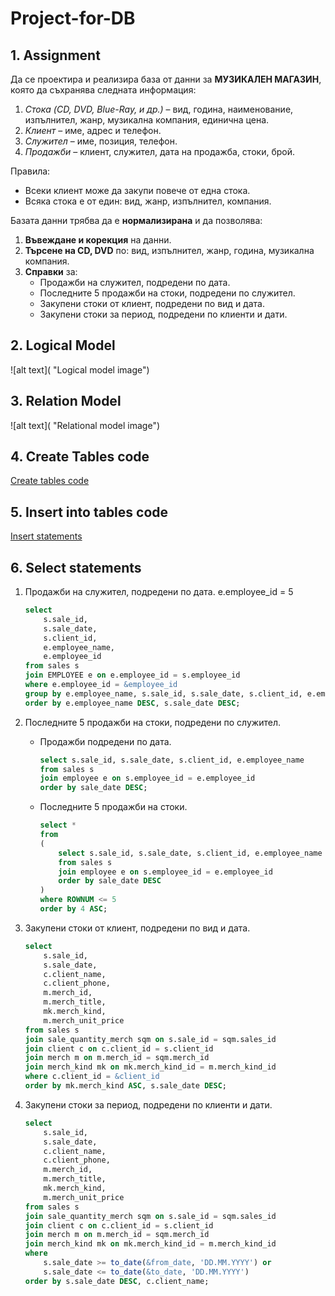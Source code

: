 # Project-for-DB

## 1. Assignment
Да се проектира и реализира база от данни за **МУЗИКАЛЕН МАГАЗИН**, която да съхранява следната информация: 
1.	*Стока (CD, DVD, Blue-Ray, и др.)* – вид, година, наименование, изпълнител, жанр, музикална компания, единична цена.
2.	*Клиент* – име, адрес и телефон.
3.	*Служител* – име, позиция, телефон.
4.	*Продажби* – клиент, служител, дата на продажба, стоки, брой.

Правила:
* Всеки клиент може да закупи повече от една стока.
* Всяка стока е от един: вид, жанр, изпълнител, компания.

Базата данни трябва да е **нормализирана** и да позволява:
1.	**Въвеждане и корекция** на данни.
2.	**Търсене на CD, DVD** по: вид, изпълнител, жанр, година, музикална компания.
3.	**Справки** за:
    * Продажби на служител, подредени по дата.
    * Последните 5 продажби на стоки, подредени по служител.
    * Закупени стоки от клиент, подредени по вид и дата.
    * Закупени стоки за период, подредени по клиенти и дати.

## 2. Logical Model
![alt text]( "Logical model image")

## 3. Relation Model
![alt text]( "Relational model image")

## 4. Create Tables code 
[Create tables code](https://github.com/sonikvvv/Project-for-DB/blob/main/DB%20Project/SQL_Code.ddl)

## 5. Insert into tables code
[Insert statements](https://github.com/sonikvvv/Project-for-DB/blob/main/insertInto.sql)

## 6. Select statements
1. Продажби на служител, подредени по дата. e.employee_id = 5
    ```sql
    select
        s.sale_id,
        s.sale_date, 
        s.client_id,
        e.employee_name,
        e.employee_id
    from sales s
    join EMPLOYEE e on e.employee_id = s.employee_id
    where e.employee_id = &employee_id
    group by e.employee_name, s.sale_id, s.sale_date, s.client_id, e.employee_id
    order by e.employee_name DESC, s.sale_date DESC;
    ```

2. Последните 5 продажби на стоки, подредени по служител.
    * Продажби подредени по дата.
        ```sql
        select s.sale_id, s.sale_date, s.client_id, e.employee_name
        from sales s
        join employee e on s.employee_id = e.employee_id
        order by sale_date DESC;
        ```
    
    * Последните 5 продажби на стоки.
        ```sql
        select * 
        from
        (
            select s.sale_id, s.sale_date, s.client_id, e.employee_name
            from sales s
            join employee e on s.employee_id = e.employee_id
            order by sale_date DESC
        )
        where ROWNUM <= 5
        order by 4 ASC;
        ```

3. Закупени стоки от клиент, подредени по вид и дата.
    ```sql
    select
        s.sale_id,
        s.sale_date,
        c.client_name,
        c.client_phone,
        m.merch_id,
        m.merch_title,
        mk.merch_kind,
        m.merch_unit_price
    from sales s
    join sale_quantity_merch sqm on s.sale_id = sqm.sales_id
    join client c on c.client_id = s.client_id
    join merch m on m.merch_id = sqm.merch_id
    join merch_kind mk on mk.merch_kind_id = m.merch_kind_id
    where c.client_id = &client_id
    order by mk.merch_kind ASC, s.sale_date DESC;
    ```

4. Закупени стоки за период, подредени по клиенти и дати.
    ```sql
    select
        s.sale_id,
        s.sale_date,
        c.client_name,
        c.client_phone,
        m.merch_id,
        m.merch_title,
        mk.merch_kind,
        m.merch_unit_price
    from sales s
    join sale_quantity_merch sqm on s.sale_id = sqm.sales_id
    join client c on c.client_id = s.client_id
    join merch m on m.merch_id = sqm.merch_id
    join merch_kind mk on mk.merch_kind_id = m.merch_kind_id
    where 
        s.sale_date >= to_date(&from_date, 'DD.MM.YYYY') or
        s.sale_date <= to_date(&to_date, 'DD.MM.YYYY')
    order by s.sale_date DESC, c.client_name;
    ```

